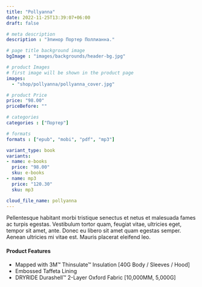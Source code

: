 ```yaml
---
title: "Pollyanna"
date: 2022-11-25T13:39:07+06:00
draft: false

# meta description
description : "Элинор Портер Поллианна."

# page title background image
bgImage : "images/backgrounds/header-bg.jpg"

# product Images
# first image will be shown in the product page
images:
  - "shop/pollyanna/pollyanna_cover.jpg"

# product Price
price: "98.00"
priceBefore: ""

# categories
categories : ["Портер"]

# formats
formats : ["epub", "mobi", "pdf", "mp3"]

variant_type: book
variants:
- name: e-books
  price: "98.00"
  sku: e-books
- name: mp3
  price: "120.30"
  sku: mp3

cloud_file_name: pollyanna
---
```


Pellentesque habitant morbi tristique senectus et netus et malesuada fames ac turpis egestas. Vestibulum tortor quam, feugiat vitae, ultricies eget, tempor sit amet, ante. Donec eu libero sit amet quam egestas semper. Aenean ultricies mi vitae est. Mauris placerat eleifend leo.

#### Product Features

* Mapped with 3M™ Thinsulate™ Insulation [40G Body / Sleeves / Hood]
* Embossed Taffeta Lining
* DRYRIDE Durashell™ 2-Layer Oxford Fabric [10,000MM, 5,000G]
